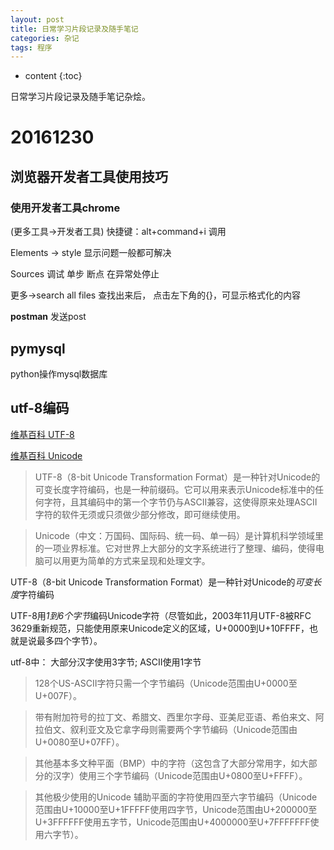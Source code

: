 ```yaml
---
layout: post
title: 日常学习片段记录及随手笔记
categories: 杂记
tags: 程序
---
```


* content
{:toc}

日常学习片段记录及随手笔记杂烩。



# 20161230

## 浏览器开发者工具使用技巧

### 使用开发者工具chrome

(更多工具->开发者工具) 快捷键：alt+command+i 调用

Elements -> style  显示问题一般都可解决

Sources 调试 单步 断点 在异常处停止 

更多->search all files 查找出来后， 点击左下角的{}，可显示格式化的内容

**postman** 发送post

## pymysql 

python操作mysql数据库

## utf-8编码

[维基百科 UTF-8](https://zh.wikipedia.org/wiki/UTF-8)

[维基百科 Unicode](https://zh.wikipedia.org/wiki/Unicode)

>UTF-8（8-bit Unicode Transformation Format）是一种针对Unicode的可变长度字符编码，也是一种前缀码。它可以用来表示Unicode标准中的任何字符，且其编码中的第一个字节仍与ASCII兼容，这使得原来处理ASCII字符的软件无须或只须做少部分修改，即可继续使用。

>Unicode（中文：万国码、国际码、统一码、单一码）是计算机科学领域里的一项业界标准。它对世界上大部分的文字系统进行了整理、编码，使得电脑可以用更为简单的方式来呈现和处理文字。

UTF-8（8-bit Unicode Transformation Format）是一种针对Unicode的*可变长度*字符编码

UTF-8用*1到6个字节*编码Unicode字符（尽管如此，2003年11月UTF-8被RFC 3629重新规范，只能使用原来Unicode定义的区域，U+0000到U+10FFFF，也就是说最多四个字节）。

utf-8中：
大部分汉字使用3字节; ASCII使用1字节

>128个US-ASCII字符只需一个字节编码（Unicode范围由U+0000至U+007F）。

>带有附加符号的拉丁文、希腊文、西里尔字母、亚美尼亚语、希伯来文、阿拉伯文、叙利亚文及它拿字母则需要两个字节编码（Unicode范围由U+0080至U+07FF）。

>其他基本多文种平面（BMP）中的字符（这包含了大部分常用字，如大部分的汉字）使用三个字节编码（Unicode范围由U+0800至U+FFFF）。

>其他极少使用的Unicode 辅助平面的字符使用四至六字节编码（Unicode范围由U+10000至U+1FFFFF使用四字节，Unicode范围由U+200000至U+3FFFFFF使用五字节，Unicode范围由U+4000000至U+7FFFFFFF使用六字节）。

